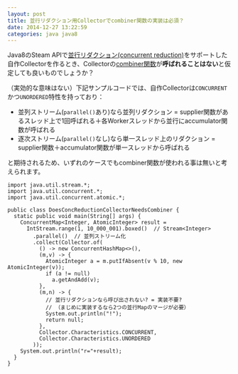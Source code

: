 ```yaml
---
layout: post
title: 並行リダクション用Collectorでcombiner関数の実装は必須？
date: 2014-12-27 13:22:59
categories: java java8
---
```

<!-- {% raw %} -->
<p>Java8のSteam APIで<a href="http://docs.oracle.com/javase/jp/8/api/java/util/stream/package-summary.html#ConcurrentReduction" rel="nofollow">並行リダクション(concurrent reduction)</a>をサポートした自作Collectorを作るとき、Collectorの<a href="http://docs.oracle.com/javase/jp/8/api/java/util/stream/Collector.html#combiner--" rel="nofollow">combiner関数</a>が<strong>呼ばれることはない</strong>と仮定しても良いものでしょうか？</p>

<p>（実効的な意味はない）下記サンプルコードでは、自作Collectorは<code>CONCURRENT</code>かつ<code>UNORDERED</code>特性を持っており：</p>

<ul>
<li>並列ストリーム(<code>parallel()</code>あり)なら並列リダクション = supplier関数があるスレッド上で1回呼ばれる＋各Workerスレッドから並行にaccumulator関数が呼ばれる</li>
<li>逐次ストリーム(<code>parallel()</code>なし)なら単一スレッド上のリダクション = supplier関数＋accumulator関数が単一スレッドから呼ばれる</li>
</ul>

<p>と期待されるため、いずれのケースでもcombiner関数が使われる事は無いと考えられます。</p>

<pre><code>import java.util.stream.*;
import java.util.concurrent.*;
import java.util.concurrent.atomic.*;

public class DoesConcReductionCollectorNeedsCombiner {
  static public void main(String[] args) {
    ConcurrentMap&lt;Integer, AtomicInteger&gt; result =
      IntStream.range(1, 10_000_001).boxed()  // Stream&lt;Integer&gt;
        .parallel()  // 並列ストリーム化
        .collect(Collector.of(
          () -&gt; new ConcurrentHashMap&lt;&gt;(),
          (m,v) -&gt; {
            AtomicInteger a = m.putIfAbsent(v % 10, new AtomicInteger(v));
            if (a != null)
              a.getAndAdd(v);
          },
          (m,n) -&gt; {
            // 並行リダクションなら呼び出されない? = 実装不要?
            // （まじめに実装するなら2つの並行Mapのマージが必要）
            System.out.println("!");
            return null;
          },
          Collector.Characteristics.CONCURRENT,
          Collector.Characteristics.UNORDERED
        ));
    System.out.println("r="+result);
  }
}
</code></pre>
<!-- {% endraw %} -->
